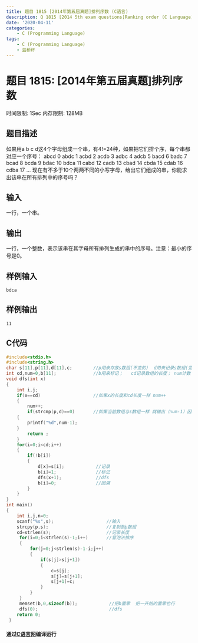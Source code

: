 ```yaml
---
title: 题目 1815 [2014年第五届真题]排列序数 (C语言)
description: Q 1815 [2014 5th exam questions]Ranking order (C Language)
date: '2020-04-11'
categories:
    - C (Programming Language)
tags:
    - C (Programming Language)
    - 蓝桥杯
---
```


# 题目 1815: \[2014年第五届真题\]排列序数
时间限制: 1Sec 内存限制: 128MB
## 题目描述
如果用a b c d这4个字母组成一个串，有4!=24种，如果把它们排个序，每个串都对应一个序号：
  abcd  0
  abdc  1
  acbd  2
  acdb  3
  adbc  4
  adcb  5
  bacd  6
  badc  7
  bcad  8
  bcda  9
  bdac  10
  bdca  11
  cabd  12
  cadb  13
  cbad  14
  cbda  15
  cdab  16
  cdba  17
  ...
现在有不多于10个两两不同的小写字母，给出它们组成的串，你能求出该串在所有排列中的序号吗？
## 输入
一行，一个串。
## 输出
一行，一个整数，表示该串在其字母所有排列生成的串中的序号。注意：最小的序号是0。
## 样例输入
```
bdca
```
## 样例输出
```
11
```
## C代码
```c
#include<stdio.h>
#include<string.h>
char s[11],p[11],d[11],c;        //p用来存放s数组(不变的)  d用来记录s数组(变的) 
int cd,num=0,b[11];              //b用来标记；   cd记录数组的长度； num计数 
void dfs(int x)
{
    int i,j;
    if(x==cd)                    //如果x的长度和cd长度一样 num++ 
    {
        num++;
        if(strcmp(p,d)==0)       //如果当前数组与s数组一样 就输出（num-1）因为abcd是1 
    {
        printf("%d",num-1);
    }
        return ;
    }
    for(i=0;i<cd;i++)
    {
        if(!b[i])
        {
            d[x]=s[i];            //记录 
            b[i]=1;               //标记 
            dfs(x+1);             //dfs 
            b[i]=0;               //回溯 
        }
    }
}
int main()
{
    int i,j,n=0;
    scanf("%s",s);                    //输入 
    strcpy(p,s);                      //复制到p数组 
    cd=strlen(s);                     //记录长度 
     for(i=0;i<strlen(s)-1;i++)       //冒泡法排序 
     {
         for(j=0;j<strlen(s)-1-i;j++)
         {
             if(s[j]>s[j+1])
             {
                 c=s[j];
                 s[j]=s[j+1];
                 s[j+1]=c;
             }
         }
     }
     memset(b,0,sizeof(b));            //把b置零  把一开始的置零也行
     dfs(0);                           //dfs 
    return 0;
 }
```
#### 通过[C语言网](https://www.dotcpp.com/)编译运行